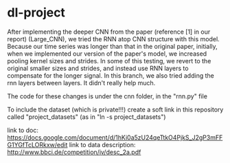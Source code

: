 # dl-project
After implementing the deeper CNN from the paper (reference [1] in our report)
(Large_CNN), we tried the RNN atop CNN structure with this model.
Because our time series was longer than that in the original paper, initially, when
we implemented our version of the paper's model, we increased pooling kernel sizes and
strides. In some of this testing, we revert to the original smaller sizes and strides,
and instead use RNN layers to compensate for the longer signal.
In this branch, we also tried adding the rnn layers between layers.
It didn't really help much.

The code for these changes is under the cnn folder, in the "rnn.py" file

To include the dataset (which is private!!!) create a soft link
in this repository called "project_datasets"
(as in "ln -s <path to your project_datasets> project_datasets")

link to doc: https://docs.google.com/document/d/1hKi0a5zU24qeTtkO4PjkS_J2gP3mFFG1YGfTcLORkxw/edit
link to data description: http://www.bbci.de/competition/iv/desc_2a.pdf
